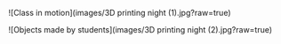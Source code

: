 ![Class in motion](images/3D printing night (1).jpg?raw=true)

![Objects made by students](images/3D printing night (2).jpg?raw=true)